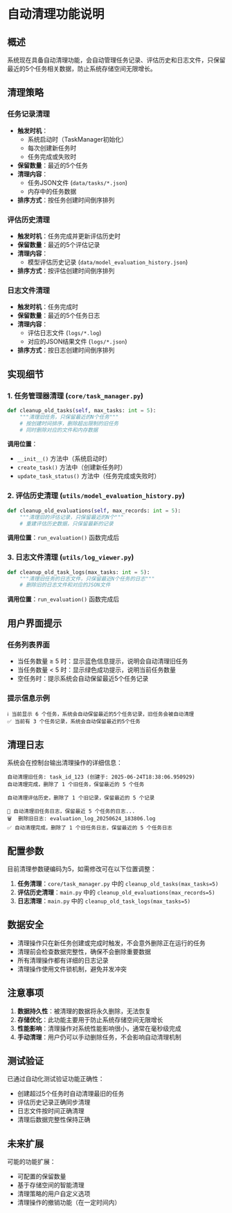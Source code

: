 # 自动清理功能说明

## 概述

系统现在具备自动清理功能，会自动管理任务记录、评估历史和日志文件，只保留最近的5个任务相关数据，防止系统存储空间无限增长。

## 清理策略

### 任务记录清理
- **触发时机**：
  - 系统启动时（TaskManager初始化）
  - 每次创建新任务时
  - 任务完成或失败时
- **保留数量**：最近的5个任务
- **清理内容**：
  - 任务JSON文件 (`data/tasks/*.json`)
  - 内存中的任务数据
- **排序方式**：按任务创建时间倒序排列

### 评估历史清理
- **触发时机**：任务完成并更新评估历史时
- **保留数量**：最近的5个评估记录
- **清理内容**：
  - 模型评估历史记录 (`data/model_evaluation_history.json`)
- **排序方式**：按评估创建时间倒序排列

### 日志文件清理
- **触发时机**：任务完成时
- **保留数量**：最近的5个任务日志
- **清理内容**：
  - 评估日志文件 (`logs/*.log`)
  - 对应的JSON结果文件 (`logs/*.json`)
- **排序方式**：按日志创建时间倒序排列

## 实现细节

### 1. 任务管理器清理 (`core/task_manager.py`)

```python
def cleanup_old_tasks(self, max_tasks: int = 5):
    """清理旧任务，只保留最近的N个任务"""
    # 按创建时间排序，删除超出限制的旧任务
    # 同时删除对应的文件和内存数据
```

**调用位置**：
- `__init__()` 方法中（系统启动时）
- `create_task()` 方法中（创建新任务时）
- `update_task_status()` 方法中（任务完成或失败时）

### 2. 评估历史清理 (`utils/model_evaluation_history.py`)

```python
def cleanup_old_evaluations(self, max_records: int = 5):
    """清理旧的评估记录，只保留最近的N个"""
    # 重建评估历史数据，只保留最新的记录
```

**调用位置**：`run_evaluation()` 函数完成后

### 3. 日志文件清理 (`utils/log_viewer.py`)

```python
def cleanup_old_task_logs(max_tasks: int = 5):
    """清理旧任务的日志文件，只保留最近N个任务的日志"""
    # 删除旧的日志文件和对应的JSON文件
```

**调用位置**：`run_evaluation()` 函数完成后

## 用户界面提示

### 任务列表界面
- 当任务数量 ≥ 5 时：显示蓝色信息提示，说明会自动清理旧任务
- 当任务数量 < 5 时：显示绿色成功提示，说明当前任务数量
- 空任务时：提示系统会自动保留最近5个任务记录

### 提示信息示例
```
ℹ️ 当前显示 6 个任务，系统会自动保留最近的5个任务记录，旧任务会被自动清理
✅ 当前有 3 个任务记录，系统会自动保留最近的5个任务
```

## 清理日志

系统会在控制台输出清理操作的详细信息：

```
自动清理旧任务: task_id_123 (创建于: 2025-06-24T18:38:06.950929)
自动清理完成，删除了 1 个旧任务，保留最近的 5 个任务

自动清理评估历史，删除了 1 个旧记录，保留最近的 5 个记录

🧹 自动清理旧任务日志，保留最近 5 个任务的日志...
🗑️  删除旧日志: evaluation_log_20250624_183806.log
✅ 自动清理完成，删除了 1 个旧任务日志，保留最近的 5 个任务日志
```

## 配置参数

目前清理参数硬编码为5，如需修改可在以下位置调整：

1. **任务清理**：`core/task_manager.py` 中的 `cleanup_old_tasks(max_tasks=5)`
2. **评估历史清理**：`main.py` 中的 `cleanup_old_evaluations(max_records=5)`
3. **日志清理**：`main.py` 中的 `cleanup_old_task_logs(max_tasks=5)`

## 数据安全

- 清理操作只在新任务创建或完成时触发，不会意外删除正在运行的任务
- 清理前会检查数据完整性，确保不会删除重要数据
- 所有清理操作都有详细的日志记录
- 清理操作使用文件锁机制，避免并发冲突

## 注意事项

1. **数据持久性**：被清理的数据将永久删除，无法恢复
2. **存储优化**：此功能主要用于防止系统存储空间无限增长
3. **性能影响**：清理操作对系统性能影响很小，通常在毫秒级完成
4. **手动清理**：用户仍可以手动删除任务，不会影响自动清理机制

## 测试验证

已通过自动化测试验证功能正确性：
- 创建超过5个任务时自动清理最旧的任务
- 评估历史记录正确同步清理
- 日志文件按时间正确清理
- 清理后数据完整性保持正确

## 未来扩展

可能的功能扩展：
- 可配置的保留数量
- 基于存储空间的智能清理
- 清理策略的用户自定义选项
- 清理操作的撤销功能（在一定时间内） 